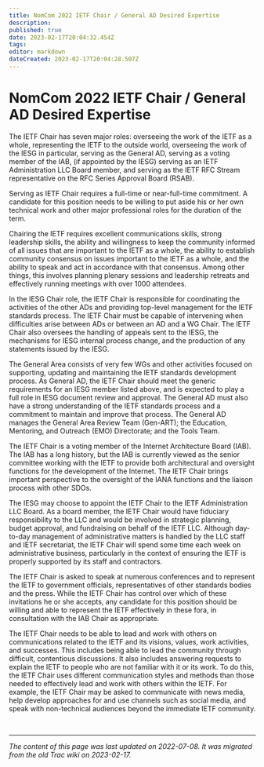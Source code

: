 ```yaml
---
title: NomCom 2022 IETF Chair / General AD Desired Expertise
description: 
published: true
date: 2023-02-17T20:04:32.454Z
tags: 
editor: markdown
dateCreated: 2023-02-17T20:04:28.507Z
---
```


# NomCom 2022 IETF Chair / General AD Desired Expertise

The IETF Chair has seven major roles: overseeing the work of the IETF as a whole, representing the IETF to the outside world, overseeing the work of the IESG in particular, serving as the General AD, serving as a voting member of the IAB, (if appointed by the IESG) serving as an IETF Administration LLC Board member, and serving as the IETF RFC Stream representative on the RFC Series Approval Board (RSAB).

Serving as IETF Chair requires a full-time or near-full-time commitment. A candidate for this position needs to be willing to put aside his or her own technical work and other major professional roles for the duration of the term.

Chairing the IETF requires excellent communications skills, strong leadership skills, the ability and willingness to keep the community informed of all issues that are important to the IETF as a whole, the ability to establish community consensus on issues important to the IETF as a whole, and the ability to speak and act in accordance with that consensus. Among other things, this involves planning plenary sessions and leadership retreats and effectively running meetings with over 1000 attendees.

In the IESG Chair role, the IETF Chair is responsible for coordinating the activities of the other ADs and providing top-level management for the IETF standards process. The IETF Chair must be capable of intervening when difficulties arise between ADs or between an AD and a WG Chair. The IETF Chair also oversees the handling of appeals sent to the IESG, the mechanisms for IESG internal process change, and the production of any statements issued by the IESG.

The General Area consists of very few WGs and other activities focused on supporting, updating and maintaining the IETF standards development process. As General AD, the IETF Chair should meet the generic requirements for an IESG member listed above, and is expected to play a full role in IESG document review and approval. The General AD must also have a strong understanding of the IETF standards process and a commitment to maintain and improve that process. The General AD manages the General Area Review Team (Gen-ART); the Education, Mentoring, and Outreach (EMO) Directorate; and the Tools Team.

The IETF Chair is a voting member of the Internet Architecture Board (IAB). The IAB has a long history, but the IAB is currently viewed as the senior committee working with the IETF to provide both architectural and oversight functions for the development of the Internet. The IETF Chair brings important perspective to the oversight of the IANA functions and the liaison process with other SDOs.

The IESG may choose to appoint the IETF Chair to the IETF Administration LLC Board. As a board member, the IETF Chair would have fiduciary responsibility to the LLC and would be involved in strategic planning, budget approval, and fundraising on behalf of the IETF LLC. Although day-to-day management of administrative matters is handled by the LLC staff and IETF secretariat, the IETF Chair will spend some time each week on administrative business, particularly in the context of ensuring the IETF is properly supported by its staff and contractors.

The IETF Chair is asked to speak at numerous conferences and to represent the IETF to government officials, representatives of other standards bodies and the press. While the IETF Chair has control over which of these invitations he or she accepts, any candidate for this position should be willing and able to represent the IETF effectively in these fora, in consultation with the IAB Chair as appropriate.

The IETF Chair needs to be able to lead and work with others on communications related to the IETF and its visions, values, work activities, and successes. This includes being able to lead the community through difficult, contentious discussions. It also includes answering requests to explain the IETF to people who are not familiar with it or its work. To do this, the IETF Chair uses different communication styles and methods than those needed to effectively lead and work with others within the IETF. For example, the IETF Chair may be asked to communicate with news media, help develop approaches for and use channels such as social media, and speak with non-technical audiences beyond the immediate IETF community.

&nbsp;
&nbsp;
&nbsp;

---

*The content of this page was last updated on 2022-07-08. It was migrated from the old Trac wiki on 2023-02-17.*
